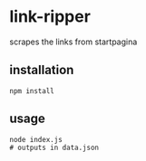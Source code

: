 # link-ripper
scrapes the links from startpagina

## installation
```
npm install
```

## usage
```
node index.js
# outputs in data.json
```